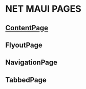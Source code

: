 # NET MAUI PAGES

## [ContentPage](https://youtu.be/9D42vT3CzO4?list=PLJ4k1IC8GhW3VlYa0p9QhV98Waka7oghq&t=456)

## FlyoutPage

## NavigationPage

## TabbedPage

<!--
# NET MAUI PAGES
## ContentPage
-->
